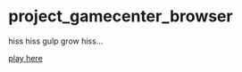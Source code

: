 project_gamecenter_browser
==========================

hiss hiss gulp grow hiss...

[play here](https://cdn.rawgit.com/JeremyVe/project_game_center_browser/master/snake.html)

